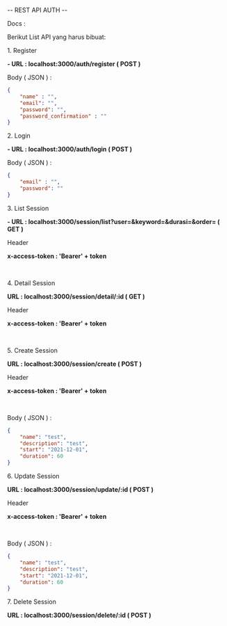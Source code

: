 -- REST API AUTH --


Docs :

Berikut List API yang harus bibuat:
<p> 1. Register </p>
<p> <b> - URL : localhost:3000/auth/register ( POST ) </b> </p>
<p> Body ( JSON ) : </p>

```json
{
	"name" : "",
	"email": "",
	"password": "",
	"password_confirmation" : ""
}
```

<p> 2. Login </p>
<p> <b> - URL : localhost:3000/auth/login ( POST ) </b> </p>
<p> Body ( JSON ) : </p>

```json
{
	"email" : "",
	"password": ""
}
```

<p> 3. List Session </p>
<p> <b> - URL : localhost:3000/session/list?user=&keyword=&durasi=&order= ( GET ) </b> </p>
<p> Header </p>
<p> <b> x-access-token : 'Bearer' + token </b> </p>

<br>

<p> 4. Detail Session </p>
<p> <b> URL : localhost:3000/session/detail/:id ( GET ) </b> </p>
<p> Header </p>
<p> <b> x-access-token : 'Bearer' + token </b> </p>

<br>

<p> 5. Create Session </p>
<p> <b> URL : localhost:3000/session/create ( POST ) </b> </p>
<p> Header </p>
<p> <b> x-access-token : 'Bearer' + token </b> </p>

<br>

<p> Body ( JSON ) : </p>

```json
{
	"name": "test",
	"description": "test",
	"start": "2021-12-01",
	"duration": 60
}
```

<p> 6. Update Session </p>
<p> <b> URL : localhost:3000/session/update/:id ( POST ) </b> </p>
<p> Header </p>
<p> <b> x-access-token : 'Bearer' + token </b> </p>

<br>

<p> Body ( JSON ) : </p>

```json
{
	"name": "test",
	"description": "test",
	"start": "2021-12-01",
	"duration": 60
}
```

<p> 7. Delete Session </p>
<p> <b> URL : localhost:3000/session/delete/:id ( POST ) </b> </p>